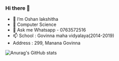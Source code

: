 ### Hi there 👋

- 🔭 I’m Oshan lakshitha
- 🌱  Computer Science 
- 💬 Ask me Whatsapp - 0763572516
- 📫  School : Govinna maha vidyalaya(2014-2019)
-  Address : 299, Manana Govinna

![Anurag's GitHub stats](https://github-readme-stats.vercel.app/api?username=Oshanlakshith&hide=contribs,prs)
